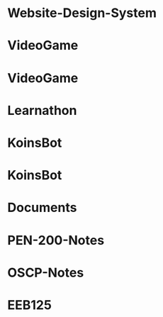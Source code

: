 # Website-Design-System
# VideoGame
# VideoGame
# Learnathon
# KoinsBot
# KoinsBot
# Documents
# PEN-200-Notes
# OSCP-Notes
# EEB125
